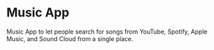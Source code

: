 # Music App
Music App to let people search for songs from YouTube, Spotify, Apple Music, and Sound Cloud from a single place.